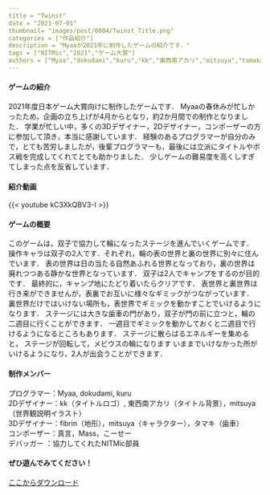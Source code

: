 ```yaml
---
title = "Twinst"
date = "2021-07-01"
thumbnail= "images/post/0004/Twinst_Title.png"
categories = ["作品紹介"]
description = "Myaaが2021年に制作したゲームの紹介です．"
tags = ["NITMic","2021","ゲーム大賞"]
authors = ["Myaa","dokudami","kuru","kk","東西南アカリ","mitsuya","tamaki","fibrin","真言","Mass","こーせー"]
---
```



#### ゲームの紹介

2021年度日本ゲーム大賞向けに制作したゲームです．
Myaaの春休みが忙しかったため，企画の立ち上げが4月からとなり，約2か月間での制作となりました．
学業が忙しい中，多くの3Dデザイナー，2Dデザイナー，コンポーザーの方に参加して頂き，本当に感謝しています．
経験のあるプログラマーが自分のみで，とても苦労しましたが，後輩プログラマーも，最後には立派にタイトルやボス戦を完成してくれてとても助かりました．
少しゲームの難易度を高くしすぎてしまった点を反省しています．

#### 紹介動画

{{< youtube kC3XkQBV3-I >}}

#### ゲームの概要

このゲームは，双子で協力して輪になったステージを進んでいくゲームです． 
操作キャラは双子の2人です．それぞれ，輪の表の世界と裏の世界に別々に住んでいます．
表の世界は日の当たる自然あふれる世界となっており，裏の世界は廃れつつある静かな世界となっています．
双子は2人でキャンプをするのが目的です． 最終的に，キャンプ地にたどり着いたらクリアです．
表世界と裏世界は行き来ができませんが，表裏でお互いに様々なギミックがつながっています．
裏世界だけではいけない場所も，表世界でギミックを動かすことでいけるようになります．
ステージには大きな歯車の門があり，双子が門の前に立つと，輪の二週目に行くことができます．
一週目でギミックを動かしておくと二週目で行けるようになるところもあります．
ステージに散らばるエネルギーを集めると，  ステージが回転して，メビウスの輪になります
いままでいけなかった所がいけるようになり，2人が出会うことができます．

#### 制作メンバー

プログラマー：Myaa, dokudami, kuru  
2Dデザイナー：kk（タイトルロゴ）, 東西南アカリ（タイトル背景），mitsuya（世界観説明イラスト）  
3Dデザイナー：fibrin（地形），mitsuya（キャラクター），タマキ（歯車）  
コンポーザー：真言，Mass，こーせー  
デバッガー  ：協力してくれたNITMic部員  

#### ぜひ遊んでみてください！

[ここからダウンロード](https://drive.google.com/drive/folders/11kpDvNiph097Y7-3eABQC4ZByiArkgoK?usp=sharing)
